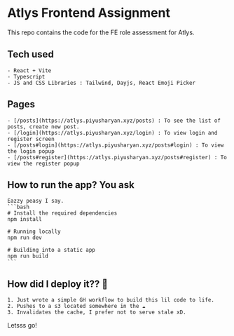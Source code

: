# Atlys Frontend Assignment
This repo contains the code for the FE role assessment for Atlys.


## Tech used
    - React + Vite
    - Typescript 
    - JS and CSS Libraries : Tailwind, Dayjs, React Emoji Picker

## Pages
    - [/posts](https://atlys.piyusharyan.xyz/posts) : To see the list of posts, create new post.
    - [/login](https://atlys.piyusharyan.xyz/login) : To view login and register screen
    - [/posts#login](https://atlys.piyusharyan.xyz/posts#login) : To view the login popup 
    - [/posts#register](https://atlys.piyusharyan.xyz/posts#register) : To view the register popup 

## How to run the app? You ask
    Eazzy peasy I say.
    ```bash
    # Install the required dependencies 
    npm install

    # Running locally 
    npm run dev

    # Building into a static app 
    npm run build 
    ```
## How did I deploy it?? 🧐
    1. Just wrote a simple GH workflow to build this lil code to life. 
    2. Pushes to a s3 located somewhere in the ☁️
    3. Invalidates the cache, I prefer not to serve stale xD.


Letsss go!